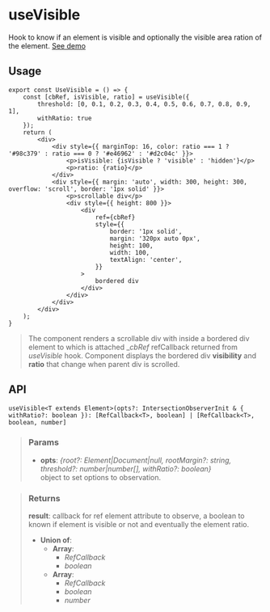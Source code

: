 # useVisible
Hook to know if an element is visible and optionally the visible area ration of the element. [See demo](https://ndriadev.github.io/react-tools/#/hooks/events/useVisible)

## Usage

```tsx
export const UseVisible = () => {
	const [cbRef, isVisible, ratio] = useVisible({
		threshold: [0, 0.1, 0.2, 0.3, 0.4, 0.5, 0.6, 0.7, 0.8, 0.9, 1],
		withRatio: true
	});
	return (
		<div>
			<div style={{ marginTop: 16, color: ratio === 1 ? '#98c379' : ratio === 0 ? '#e46962' : '#d2c04c' }}>
				<p>isVisible: {isVisible ? 'visible' : 'hidden'}</p>
				<p>ratio: {ratio}</p>
			</div>
			<div style={{ margin: 'auto', width: 300, height: 300, overflow: 'scroll', border: '1px solid' }}>
				<p>scrollable div</p>
				<div style={{ height: 800 }}>
					<div
						ref={cbRef}
						style={{
							border: '1px solid',
							margin: '320px auto 0px',
							height: 100,
							width: 100,
							textAlign: 'center',
						}}
					>
						bordered div
					</div>
				</div>
			</div>
		</div>
	);
}
```

> The component renders a scrollable div with inside a bordered div element to which is attached __cbRef_ refCallback returned from _useVisible_ hook. Component displays the bordered div __visibility__ and __ratio__ that change when parent div is scrolled.


## API

```tsx
useVisible<T extends Element>(opts?: IntersectionObserverInit & { withRatio?: boolean }): [RefCallback<T>, boolean] | [RefCallback<T>, boolean, number]
```

> ### Params
>
> - __opts__: _{root?: Element|Document|null, rootMargin?: string, threshold?: number|number[], withRatio?: boolean}_  
object to set options to observation.
>


> ### Returns
>
> __result__: callback for ref element attribute to observe, a boolean to known if element is visible or not and eventually the element ratio.
> - __Union of__:  
>     - __Array__:  
>         - _RefCallback<T>_  
>         - _boolean_  
>     - __Array__:  
>         - _RefCallback<T>_  
>         - _boolean_  
>         - _number_  
>